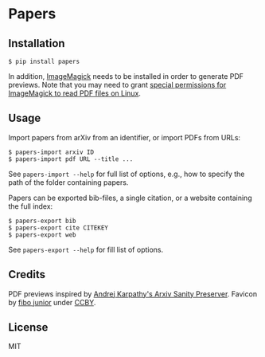 # Papers

## Installation

```commandline
$ pip install papers
```

In addition, [ImageMagick](https://imagemagick.org/script/download.php) needs to be installed in order to generate PDF previews. Note that you may need to grant [special permissions for ImageMagick to read PDF files on Linux](https://cromwell-intl.com/open-source/pdf-not-authorized.html).


## Usage

Import papers from arXiv from an identifier, or import PDFs from URLs:
```commandline
$ papers-import arxiv ID
$ papers-import pdf URL --title ...
```

See `papers-import --help` for full list of options, e.g., how to specify the path of the folder containing papers.

Papers can be exported bib-files, a single citation, or a website containing the full index:

```
$ papers-export bib
$ papers-export cite CITEKEY
$ papers-export web
```

See `papers-export --help` for fill list of options.


## Credits

PDF previews inspired by [Andrej Karpathy's Arxiv Sanity Preserver](http://www.arxiv-sanity.com/). Favicon by [fibo junior](https://thenounproject.com/term/literature/2273532/) under [CCBY](https://creativecommons.org/licenses/by/3.0/us/legalcode).


## License

MIT
